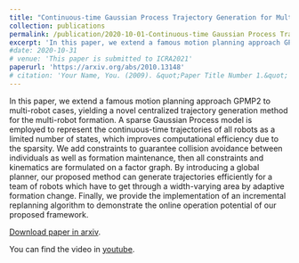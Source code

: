 ```yaml
---
title: "Continuous-time Gaussian Process Trajectory Generation for Multi-robot Formation via Probabilistic Inference"
collection: publications
permalink: /publication/2020-10-01-Continuous-time Gaussian Process Trajectory Generation for Multi-robot Formation via Probabilistic-Inference
excerpt: 'In this paper, we extend a famous motion planning approach GPMP2 to multi-robot cases. Our proposed method can generate trajectories efficiently for a team of robots which have to get through a width-varying area by adaptive formation change.'
#date: 2020-10-31
# venue: 'This paper is submitted to ICRA2021'
paperurl: 'https://arxiv.org/abs/2010.13148'
# citation: 'Your Name, You. (2009). &quot;Paper Title Number 1.&quot; <i>Journal 1</i>. 1(1).'
---
```

In this paper, we extend a famous motion planning approach GPMP2 to multi-robot cases, yielding a novel centralized trajectory generation method for the multi-robot formation. A sparse Gaussian Process model is employed to represent the continuous-time trajectories of all robots as a limited number of states, which improves computational efficiency due to the sparsity. We add constraints to guarantee collision avoidance between individuals as well as formation maintenance, then all constraints and kinematics are formulated on a factor graph. By introducing a global planner, our proposed method can generate trajectories efficiently for a team of robots which have to get through a width-varying area by adaptive formation change. Finally, we provide the implementation of an incremental replanning algorithm to demonstrate the online operation potential of our proposed framework.

[Download paper in arxiv](https://arxiv.org/abs/2010.13148).

You can find the video in [youtube](https://www.youtube.com/watch?v=HnDMxi9lBzk).
